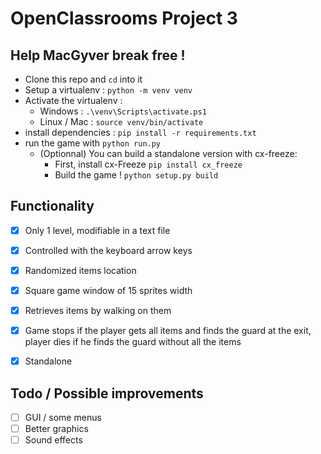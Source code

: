# OpenClassrooms Project 3

## Help MacGyver break free !
- Clone this repo and `cd` into it
- Setup a virtualenv : `python -m venv venv`
- Activate the virtualenv :
    - Windows : `.\venv\Scripts\activate.ps1`
    - Linux / Mac : `source venv/bin/activate`
- install dependencies : `pip install -r requirements.txt`
- run the game with `python run.py`
    - (Optionnal) You can build a standalone version with cx-freeze:
        - First, install cx-Freeze `pip install cx_freeze`
        - Build the game ! `python setup.py build`


## Functionality
- [x] Only 1 level, modifiable in a text file  
- [x] Controlled with the keyboard arrow keys  
- [x] Randomized items location  
- [x] Square game window of 15 sprites width  
- [x] Retrieves items by walking on them  
- [x] Game stops if the player gets all items and finds the guard at the exit, player dies if he finds the guard without all the items  
- [x] Standalone  


## Todo / Possible improvements
- [ ] GUI / some menus
- [ ] Better graphics
- [ ] Sound effects

